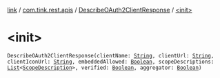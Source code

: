 [link](../../index.md) / [com.tink.rest.apis](../index.md) / [DescribeOAuth2ClientResponse](index.md) / [&lt;init&gt;](./-init-.md)

# &lt;init&gt;

`DescribeOAuth2ClientResponse(clientName: `[`String`](https://kotlinlang.org/api/latest/jvm/stdlib/kotlin/-string/index.html)`, clientUrl: `[`String`](https://kotlinlang.org/api/latest/jvm/stdlib/kotlin/-string/index.html)`, clientIconUrl: `[`String`](https://kotlinlang.org/api/latest/jvm/stdlib/kotlin/-string/index.html)`, embeddedAllowed: `[`Boolean`](https://kotlinlang.org/api/latest/jvm/stdlib/kotlin/-boolean/index.html)`, scopeDescriptions: `[`List`](https://kotlinlang.org/api/latest/jvm/stdlib/kotlin.collections/-list/index.html)`<`[`ScopeDescription`](../-scope-description/index.md)`>, verified: `[`Boolean`](https://kotlinlang.org/api/latest/jvm/stdlib/kotlin/-boolean/index.html)`, aggregator: `[`Boolean`](https://kotlinlang.org/api/latest/jvm/stdlib/kotlin/-boolean/index.html)`)`